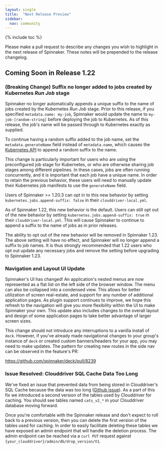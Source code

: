 ```yaml
---
layout: single
title:  "Next Release Preview"
sidebar:
  nav: community
---
```


{% include toc %}

Please make a pull request to describe any changes you wish to highlight
in the next release of Spinnaker. These notes will be prepended to the release
changelog.

## Coming Soon in Release 1.22

### (Breaking Change) Suffix no longer added to jobs created by Kubernetes _Run Job_ stage

Spinnaker no longer automatically appends a unique suffix to the name of jobs
created by the Kubernetes _Run Job_ stage. Prior to this release, if you
specified `metadata.name: my-job`, Spinnaker would update the name to
`my-job-[random-string]` before deploying the job to Kubernetes. As of this
release, the job's name will be passed through to Kubernetes exactly as
supplied.

To continue having a random suffix added to the job name, set the
`metadata.generateName` field instead of `metadata.name`, which causes the
[Kubernetes API](https://kubernetes.io/docs/reference/using-api/api-concepts/#generated-values)
to append a random suffix to the name.

This change is particularly important for users who are using the preconfigured
job stage for Kubernetes, or who are otherwise sharing job stages among
different pipelines. In these cases, jobs are often running concurrently, and it
is important that each job have a unique name. In order to retain the previous
behavior, these users will need to manually update their Kubernetes job
manifests to use the `generateName` field.

Users of Spinnaker >= 1.20.3 can opt in to this new behavior by setting
`kubernetes.jobs.append-suffix: false` in their `clouddriver-local.yml`.

As of Spinnaker 1.22, this new behavior is the default. Users can still opt out
of the new behavior by setting `kubernetes.jobs.append-suffix: true` in their
`clouddriver-local.yml`. This will cause Spinnaker to continue to append a
suffix to the name of jobs as in prior releases.

The ability to opt out of the new behavior will be removed in Spinnaker 1.23.
The above setting will have no effect, and Spinnaker will no longer append a
suffix to job names. It is thus strongly recommended that 1.22 users who opt out
update any necessary jobs and remove the setting before upgrading to Spinnaker
1.23.

### Navigation and Layout UI Update

Spinnaker's UI has changed! An application's nested menus are now represented as a flat list on the left side of the browser window. The menu can also be collapsed into a condensed view. This allows for better utilization of screen real-estate, and support for any number of additional application pages. As plugin support continues to improve, we hope this refresh to the navigation will give you more flexibility within the UI to make Spinnaker your own. This update also includes changes to the overall layout and design of some application pages to take better advantage of larger screen sizes.

This change should not introduce any interruptions to a vanilla install of `deck`. However, if you've already made navigational changes to your group's instance of `deck` or created custom banners/headers for your app, you may need to make updates. The pattern for creating new routes in the side nav can be observed in the feature's PR:

https://github.com/spinnaker/deck/pull/8239


### Issue Resolved: Clouddriver SQL Cache Data Too Long

We've fixed an issue that prevented data from being stored in Clouddriver's SQL 
Cache because the data was too long 
([Github issue](https://github.com/spinnaker/spinnaker/issues/5600)). As a part
of this fix we introduced a second version of the tables used by Clouddriver
for caching. You should see tables named `cats_v2_*` in your Clouddriver 
database moving forward.

Once you're comfortable with the Spinnaker release and don't expect to roll back 
to a previous version, then you can delete the first version of the tables used 
for caching. In order to easily facilitate deleting these tables we have exposed 
an admin endpoint that will handle the deletion process. The admin endpoint can 
be reached via a `curl PUT` request against 
`{your_clouddriver}/admin/db/drop_version/V1`.